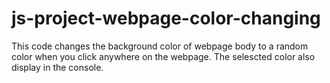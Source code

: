 # js-project-webpage-color-changing

This code changes the background color of webpage body to a random color when you click anywhere on the webpage. The selescted color also display in the console.
